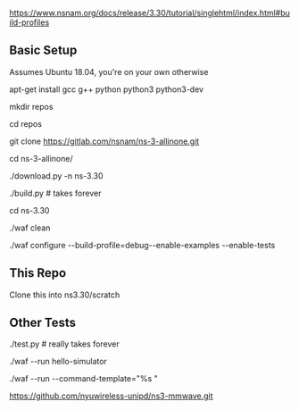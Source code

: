 https://www.nsnam.org/docs/release/3.30/tutorial/singlehtml/index.html#build-profiles

## Basic Setup

Assumes Ubuntu 18.04, you're on your own otherwise

apt-get install gcc g++ python python3 python3-dev

mkdir repos

cd repos

git clone https://gitlab.com/nsnam/ns-3-allinone.git




cd ns-3-allinone/

./download.py -n ns-3.30

./build.py	# takes forever



cd ns-3.30

./waf clean

./waf configure --build-profile=debug--enable-examples --enable-tests

## This Repo
Clone this into ns3.30/scratch

## Other Tests
./test.py 	# really takes forever

./waf --run hello-simulator


./waf --run <ns3-program> --command-template="%s <args>"


https://github.com/nyuwireless-unipd/ns3-mmwave.git

